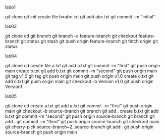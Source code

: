 labo1

git clone
git init
create file b=abc.txt
git add abc.txt
git commit -m "initial"


lab02

git clone
cd
git branch
git branch -c feature-branch
git checkout feature-branch
git status
git stash
git push origin feature-branch
git fetch origin
git status

lab04

git clone
cd
create file a.txt
git add a.txt
git commit -m "first"
git push origin main
create b.txt
git add b.txt
git commit -m "second"
git push origin main
git tag v1.0
git tag
git push origin main
git push origin v1.0
create c.txt
git add c.txt
git push origin main
git checkout -b Version v1.0
git push origin Version1


lab05

gti clone
cd
create a.txt
git add a.txt
git commit -m "first"
git push origin main
git checkout -b source-branch
git branch
git add .
create b.txt
git add b.txt
git commit -m "second"
git push origin source-branch
git branch
git add .
git commit -m "third"
git push origin source-branch
git checkout main
git cherry-pick source-branch~2..source-branch
git add .
git push origin source-branch
git push origin main








































